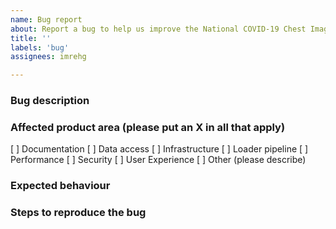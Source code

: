 ```yaml
---
name: Bug report
about: Report a bug to help us improve the National COVID-19 Chest Imaging Database
title: ''
labels: 'bug'
assignees: imrehg

---
```


### Bug description

### Affected product area (please put an X in all that apply)

[ ] Documentation
[ ] Data access
[ ] Infrastructure
[ ] Loader pipeline
[ ] Performance
[ ] Security
[ ] User Experience
[ ] Other (please describe)

### Expected behaviour

### Steps to reproduce the bug

